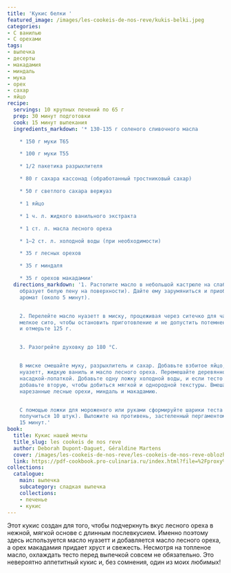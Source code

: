 ```yaml
---
title: 'Кукис белки '
featured_image: /images/les-cookeis-de-nos-reve/kukis-belki.jpeg
categories:
- С ванилью
- С орехами
tags:
- выпечка
- десерты
- макадамия
- миндаль
- мука
- орех
- сахар
- яйцо
recipe:
  servings: 10 крупных печений по 65 г
  prep: 30 минут подготовки
  cook: 15 минут выпекания
  ingredients_markdown: '* 130-135 г соленого сливочного масла

    * 150 г муки T65

    * 100 г муки T55

    * 1/2 пакетика разрыхлителя

    * 80 г сахара кассонад (обработанный тростниковый сахар)

    * 50 г светлого сахара вержуаз

    * 1 яйцо

    * 1 ч. л. жидкого ванильного экстракта

    * 1 ст. л. масла лесного ореха

    * 1–2 ст. л. холодной воды (при необходимости)

    * 35 г лесных орехов

    * 35 г миндаля

    * 35 г орехов макадамии'
  directions_markdown: '1. Растопите масло в небольшой кастрюле на слабом огне (казеин
    образует белую пену на поверхности). Дайте ему зарумяниться и приобрести ореховый
    аромат (около 5 минут).


    2. Перелейте масло нуазетт в миску, процеживая через ситечко для чая или другое
    мелкое сито, чтобы остановить приготовление и не допустить потемнения. Остудите
    и отмерьте 125 г.


    3. Разогрейте духовку до 180 °C.


    В миске смешайте муку, разрыхлитель и сахар. Добавьте взбитое яйцо, 125 г масла
    нуазетт, жидкую ваниль и масло лесного ореха. Перемешайте деревянной ложкой или
    насадкой-лопаткой. Добавьте одну ложку холодной воды, и если тесто не собирается,
    добавьте вторую, чтобы добиться мягкой и однородной текстуры. Вмешайте крупно
    нарезанные лесные орехи, миндаль и макадамию.


    С помощью ложки для мороженого или руками сформируйте шарики теста по 65 г (должно
    получиться 10 штук). Выложите на противень, застеленный пергаментом, и выпекайте
    15 минут.'
book:
  title: Кукис нашей мечты
  title_slug: les cookeis de nos reve
  author: Deborah Dupont-Daguet, Géraldine Martens
  cover: /images/les-cookeis-de-nos-reve/les-cookeis-de-nos-reve-oblozhka.jpeg
  link: https://pdf-cookbook.pro-culinaria.ru/index.html?file=%2Fproxy%2Finbooks%2Fles-cookeis-de-nos-reve.pdf
collections:
  catalogue:
    main: выпечка
    subcategory: сладкая выпечка
    collections:
    - печенье
    - кукис
---
```


Этот кукис создан для того, чтобы подчеркнуть вкус лесного ореха в нежной, мягкой основе с длинным послевкусием. Именно поэтому здесь используется масло нуазетт и добавляется масло лесного ореха, а орех макадамия придает хруст и свежесть. Несмотря на топленое масло, охлаждать тесто перед выпечкой совсем не обязательно. Это невероятно аппетитный кукис и, без сомнения, один из моих любимых!

